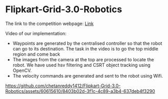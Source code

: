 # Flipkart-Grid-3.0-Robotics
The link to the competition webpage: [Link](https://unstop.com/hackathons/flipkart-grid-30-robotics-challenge-flipkart-grid-30-flipkart-175210) 

Video of our implementation:
- Waypoints are generated by the centralised controller so that the robot can go to its destination. The task in the video is to go the top middle region and come back
- The images from the camera at the top are processed to locate the robot. We have used hsv filtering and CSRT object tracking using OpenCV.
- The velocity commands are generated and sent to the robot using Wifi.
      
https://github.com/chetanreddy1412/Flipkart-Grid-3.0-Robotics/assets/60615610/8403b02d-3f1c-4c89-a3b4-637deb4f3290

